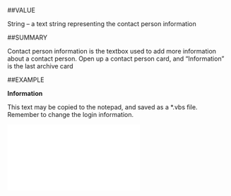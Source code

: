 
##VALUE

String – a text string representing the contact person information


##SUMMARY

Contact person information is the textbox used to add more information about a contact person. Open up a contact person card, and “Information” is the last archive card


##EXAMPLE

**Information**

This text may be copied to the notepad, and saved as a *.vbs file. Remember to change the login information.

![](..\..\Examples\vbs\SOPerson.Information.vbs.txt)

